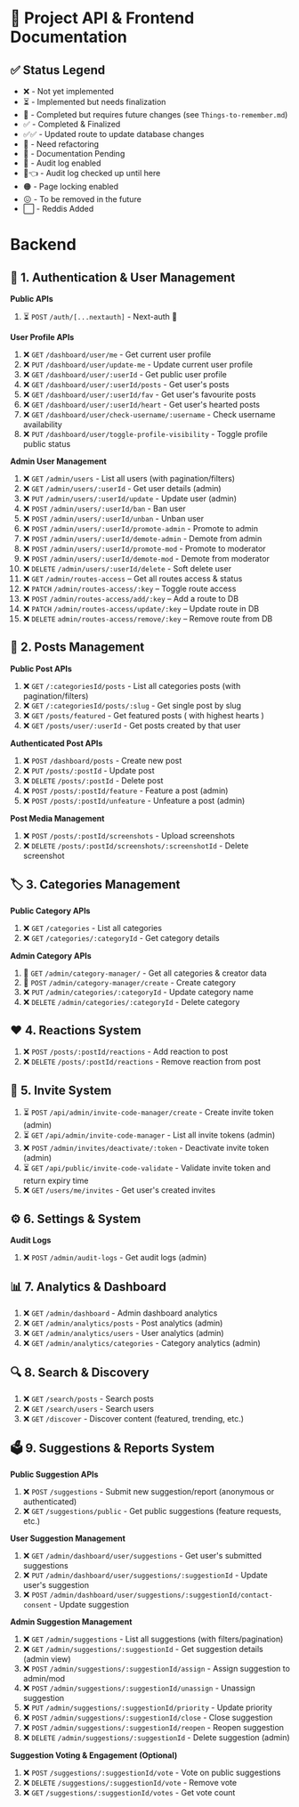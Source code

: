 # 🚀 Project API & Frontend Documentation  

## ✅ Status Legend
- ❌    - Not yet implemented  
- ⏳    - Implemented but needs finalization  
- 🌱    - Completed but requires future changes (see `Things-to-remember.md`)  
- ✅    - Completed & Finalized 
- ✅✅  - Updated route to update database changes
- 🔄    - Need refactoring
- 📃    - Documentation Pending
- 🔴    - Audit log enabled
- 🔴👈  - Audit log checked up until here
- 🟠    - Page locking enabled
- 😖    - To be removed in the future
- ⬜    - Reddis Added


# Backend

## 🔑 1. Authentication & User Management

**Public APIs**
1. ⏳ `POST` `/auth/[...nextauth]` - Next-auth 🔴

**User Profile APIs**
1. ❌ `GET` `/dashboard/user/me` - Get current user profile
2. ❌ `PUT` `/dashboard/user/update-me` - Update current user profile
3. ❌ `GET` `/dashboard/user/:userId` - Get public user profile
4. ❌ `GET` `/dashboard/user/:userId/posts` - Get user's posts
5. ❌ `GET` `/dashboard/user/:userId/fav` - Get user's favourite posts
6. ❌ `GET` `/dashboard/user/:userId/heart` - Get user's hearted posts
7. ❌ `GET` `/dashboard/user/check-username/:username` - Check username availability
8. ❌ `PUT` `/dashboard/user/toggle-profile-visibility` - Toggle profile public status

**Admin User Management**
1. ❌ `GET` `/admin/users` - List all users (with pagination/filters)
2. ❌ `GET` `/admin/users/:userId` - Get user details (admin)
3. ❌ `PUT` `/admin/users/:userId/update` - Update user (admin)
4. ❌ `POST` `/admin/users/:userId/ban` - Ban user
5. ❌ `POST` `/admin/users/:userId/unban` - Unban user
6. ❌ `POST` `/admin/users/:userId/promote-admin` - Promote to admin
7. ❌ `POST` `/admin/users/:userId/demote-admin` - Demote from admin
8. ❌ `POST` `/admin/users/:userId/promote-mod` - Promote to moderator
9. ❌ `POST` `/admin/users/:userId/demote-mod` - Demote from moderator
10. ❌ `DELETE` `/admin/users/:userId/delete` - Soft delete user
11. ❌ `GET` `/admin/routes-access` – Get all routes access & status  
12. ❌ `PATCH` `/admin/routes-access/:key` – Toggle route access
13. ❌ `POST` `/admin/routes-access/add/:key` – Add a route to DB
14. ❌ `PATCH` `/admin/routes-access/update/:key` – Update route in DB
15. ❌ `DELETE` `admin/routes-access/remove/:key` – Remove route from DB

## 📝 2. Posts Management

**Public Post APIs**
1. ❌ `GET` `/:categoriesId/posts` - List all categories posts (with pagination/filters)
2. ❌ `GET` `/:categoriesId/posts/:slug` - Get single post by slug
3. ❌ `GET` `/posts/featured` - Get featured posts ( with highest hearts )
4. ❌ `GET` `/posts/user/:userId` - Get posts created by that user

**Authenticated Post APIs**
1. ❌ `POST` `/dashboard/posts` - Create new post
2. ❌ `PUT` `/posts/:postId` - Update post
3. ❌ `DELETE` `/posts/:postId` - Delete post
4. ❌ `POST` `/posts/:postId/feature` - Feature a post (admin)
5. ❌ `POST` `/posts/:postId/unfeature` - Unfeature a post (admin)

**Post Media Management**
1. ❌ `POST` `/posts/:postId/screenshots` - Upload screenshots
2. ❌ `DELETE` `/posts/:postId/screenshots/:screenshotId` - Delete screenshot

## 🏷️ 3. Categories Management

**Public Category APIs**
1. ❌ `GET` `/categories` - List all categories
2. ❌ `GET` `/categories/:categoryId` - Get category details

**Admin Category APIs**
1. 📃 `GET` `/admin/category-manager/` - Get all categories & creator data
2. 📃 `POST` `/admin/category-manager/create` - Create category
3. ❌ `PUT` `/admin/categories/:categoryId` - Update category name
4. ❌ `DELETE` `/admin/categories/:categoryId` - Delete category

## ❤️ 4. Reactions System

1. ❌ `POST` `/posts/:postId/reactions` - Add reaction to post
2. ❌ `DELETE` `/posts/:postId/reactions` - Remove reaction from post

## 🔐 5. Invite System

1. ⏳ `POST` `/api/admin/invite-code-manager/create` - Create invite token (admin)
2. ⏳ `GET` `/api/admin/invite-code-manager` - List all invite tokens (admin)
3. ❌ `POST` `/admin/invites/deactivate/:token` - Deactivate invite token (admin)
4. ⏳ `GET` `/api/public/invite-code-validate` - Validate invite token and return expiry time
5. ❌ `GET` `/users/me/invites` - Get user's created invites

## ⚙️ 6. Settings & System

**Audit Logs**
1. ❌ `POST` `/admin/audit-logs` - Get audit logs (admin)

## 📊 7. Analytics & Dashboard
1. ❌ `GET` `/admin/dashboard` - Admin dashboard analytics
2. ❌ `GET` `/admin/analytics/posts` - Post analytics (admin)
3. ❌ `GET` `/admin/analytics/users` - User analytics (admin)
4. ❌ `GET` `/admin/analytics/categories` - Category analytics (admin)

## 🔍 8. Search & Discovery
1. ❌ `GET` `/search/posts` - Search posts
2. ❌ `GET` `/search/users` - Search users
3. ❌ `GET` `/discover` - Discover content (featured, trending, etc.)

## 🗳️ 9. Suggestions & Reports System

**Public Suggestion APIs**
1. ❌ `POST` `/suggestions` - Submit new suggestion/report (anonymous or authenticated)
2. ❌ `GET` `/suggestions/public` - Get public suggestions (feature requests, etc.)

**User Suggestion Management**
1. ❌ `GET` `/admin/dashboard/user/suggestions` - Get user's submitted suggestions
2. ❌ `PUT` `/admin/dashboard/user/suggestions/:suggestionId` - Update user's suggestion
3. ❌ `POST` `/admin/dashboard/user/suggestions/:suggestionId/contact-consent` - Update suggestion

**Admin Suggestion Management**
1. ❌ `GET` `/admin/suggestions` - List all suggestions (with filters/pagination)
2. ❌ `GET` `/admin/suggestions/:suggestionId` - Get suggestion details (admin view)
3. ❌ `POST` `/admin/suggestions/:suggestionId/assign` - Assign suggestion to admin/mod
4. ❌ `POST` `/admin/suggestions/:suggestionId/unassign` - Unassign suggestion
5. ❌ `PUT` `/admin/suggestions/:suggestionId/priority` - Update priority
6. ❌ `POST` `/admin/suggestions/:suggestionId/close` - Close suggestion
7. ❌ `POST` `/admin/suggestions/:suggestionId/reopen` - Reopen suggestion
8. ❌ `DELETE` `/admin/suggestions/:suggestionId` - Delete suggestion (admin)

**Suggestion Voting & Engagement (Optional)**
1. ❌ `POST` `/suggestions/:suggestionId/vote` - Vote on public suggestions
2. ❌ `DELETE` `/suggestions/:suggestionId/vote` - Remove vote
3. ❌ `GET` `/suggestions/:suggestionId/votes` - Get vote count